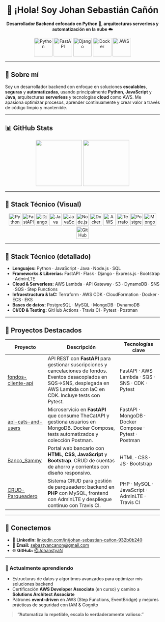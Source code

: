 <h1 align="center">👋 ¡Hola! Soy Johan Sebastián Cañón</h1>

<p align="center">
  <strong>Desarrollador Backend enfocado en Python 🐍, arquitecturas serverless y automatización en la nube ☁️</strong>
</p>

<p align="center">
  <img src="https://cdn.jsdelivr.net/gh/devicons/devicon/icons/python/python-original.svg" width="60" height="60" alt="Python"/>
  <img src="https://cdn.jsdelivr.net/gh/devicons/devicon/icons/fastapi/fastapi-original.svg" width="60" height="60" alt="FastAPI"/>
  <img src="https://cdn.jsdelivr.net/gh/devicons/devicon/icons/django/django-plain.svg" width="60" height="60" alt="Django"/>
  <img src="https://cdn.jsdelivr.net/gh/devicons/devicon/icons/docker/docker-original.svg" width="60" height="60" alt="Docker"/>
  <img src="https://raw.githubusercontent.com/ikifar2012/aws-logo/main/aws.png" width="60" height="60" alt="AWS"/>
</p>

---

## 📝 Sobre mí

Soy un desarrollador backend con enfoque en soluciones **escalables**, **seguras** y **automatizadas**, usando principalmente **Python**, **JavaScript** y **Java**, arquitecturas **serverless** y tecnologías **cloud** como AWS. Me apasiona optimizar procesos, aprender continuamente y crear valor a través de código limpio y mantenible.

---

## 📊 GitHub Stats

<p align="center">
  <img src="https://github-readme-stats.vercel.app/api?username=JohanstyaN&show_icons=true&theme=tokyonight&count_private=true&custom_title=Estadísticas%20de%20GitHub" height="150"/>
  <img src="https://github-readme-stats.vercel.app/api/top-langs/?username=JohanstyaN&layout=compact&theme=tokyonight&langs_count=6" height="150"/>
</p>

---

## 🚀 Stack Técnico (Visual)

<p align="center">
  <img src="https://cdn.jsdelivr.net/gh/devicons/devicon/icons/python/python-original.svg" width="40" alt="Python"/>
  <img src="https://cdn.jsdelivr.net/gh/devicons/devicon/icons/fastapi/fastapi-original.svg" width="40" alt="FastAPI"/>
  <img src="https://cdn.jsdelivr.net/gh/devicons/devicon/icons/django/django-plain.svg" width="40" alt="Django"/>
  <img src="https://cdn.jsdelivr.net/gh/devicons/devicon/icons/java/java-original.svg" width="40" alt="Java"/>
  <img src="https://cdn.jsdelivr.net/gh/devicons/devicon/icons/javascript/javascript-original.svg" width="40" alt="JavaScript"/>
  <img src="https://cdn.jsdelivr.net/gh/devicons/devicon/icons/nodejs/nodejs-original.svg" width="40" alt="Node.js"/>
  <img src="https://cdn.jsdelivr.net/gh/devicons/devicon/icons/docker/docker-original.svg" width="40" alt="Docker"/>
  <img src="https://raw.githubusercontent.com/ikifar2012/aws-logo/main/aws.png" width="40" alt="AWS"/>
  <img src="https://cdn.jsdelivr.net/gh/devicons/devicon/icons/terraform/terraform-original.svg" width="40" alt="Terraform"/>
  <img src="https://cdn.jsdelivr.net/gh/devicons/devicon/icons/postgresql/postgresql-original.svg" width="40" alt="PostgreSQL"/>
  <img src="https://cdn.jsdelivr.net/gh/devicons/devicon/icons/mongodb/mongodb-original.svg" width="40" alt="MongoDB"/>
  <img src="https://cdn.jsdelivr.net/gh/devicons/devicon/icons/github/github-original.svg" width="40" alt="GitHub"/>
</p>

---

## 🚀 Stack Técnico (detallado)

- **Lenguajes:** Python · JavaScript · Java · Node.js · SQL  
- **Frameworks & Librerías:** FastAPI · Flask · Django · Express.js · Bootstrap · AdminLTE  
- **Cloud & Serverless:** AWS Lambda · API Gateway · S3 · DynamoDB · SNS · SQS · Step Functions  
- **Infraestructura & IaC:** Terraform · AWS CDK · CloudFormation · Docker · ECS · EKS  
- **Bases de datos:** PostgreSQL · MySQL · MongoDB · DynamoDB  
- **CI/CD & Testing:** GitHub Actions · Travis CI · Pytest · Postman  

---

## 🌟 Proyectos Destacados

| Proyecto                                       | Descripción                                                                                                                                       | Tecnologías clave                                      |
|-----------------------------------------------|---------------------------------------------------------------------------------------------------------------------------------------------------|--------------------------------------------------------|
| [fondos-cliente-api](https://github.com/JohanstyaN/fondos-cliente-api)      | API REST con **FastAPI** para gestionar suscripciones y cancelaciones de fondos. Eventos desacoplados en SQS→SNS, desplegada en AWS Lambda con IaC en CDK. Incluye tests con Pytest. | FastAPI · AWS Lambda · SQS · SNS · CDK · Pytest        |
| [api-cats-and-users](https://github.com/JohanstyaN/api-cats-and-users)     | Microservicio en **FastAPI** que consume TheCatAPI y gestiona usuarios en MongoDB. Docker Compose, tests automatizados y colección Postman.      | FastAPI · MongoDB · Docker Compose · Pytest · Postman  |
| [Banco_Sammy](https://github.com/JohanstyaN/Banco_Sammy)                    | Portal web bancario con **HTML**, **CSS**, **JavaScript** y **Bootstrap**. CRUD de cuentas de ahorro y corrientes con diseño responsivo.         | HTML · CSS · JS · Bootstrap                            |
| [CRUD-Parqueadero](https://github.com/JohanstyaN/CRUD-Parqueadero)         | Sistema CRUD para gestión de parqueadero: backend en **PHP** con MySQL, frontend con AdminLTE y despliegue continuo con Travis CI.                | PHP · MySQL · JavaScript · AdminLTE · Travis CI        |

---

## 🤝 Conectemos

- 💼 **LinkedIn:** [linkedin.com/in/johan-sebastian-cañon-932b0b240](https://www.linkedin.com/in/johan-sebastian-cañon-932b0b240/)  
- 📧 **Email:** sebastyancanon@gmail.com  
- 🌐 **GitHub:** [@JohanstyaN](https://github.com/JohanstyaN)  

---

### 🌱 Actualmente aprendiendo

- Estructuras de datos y algoritmos avanzados para optimizar mis soluciones backend  
- Certificación **AWS Developer Associate** (en curso) y camino a **Solutions Architect Associate**  
- Patrones **event-driven** en AWS (Step Functions, EventBridge) y mejores prácticas de seguridad con IAM & Cognito  

> **“Automatiza lo repetible, escala lo verdaderamente valioso.”**

